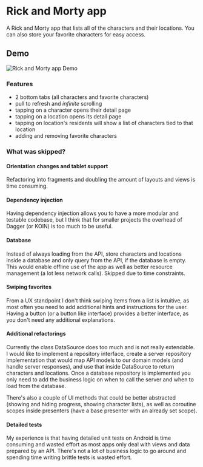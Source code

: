 # Rick and Morty app

A Rick and Morty app that lists all of the characters and their locations. You can also store your favorite characters for easy access.

## Demo

![Rick and Morty app Demo](https://media.giphy.com/media/M8RRAEE0Df8XwjUJS0/giphy.gif)



### Features

- 2 bottom tabs (all characters and favorite characters)
- pull to refresh and *infinite* scrolling
- tapping on a character opens their detail page
- tapping on a location opens its detail page
- tapping on location's residents will show a list of characters tied to that location
- adding and removing favorite characters

### What was skipped?

#### Orientation changes and tablet support

Refactoring into fragments and doubling the amount of layouts and views is time consuming.

#### Dependency injection

Having dependency injection allows you to have a more modular and testable codebase, but I think that for smaller projects the overhead of Dagger (or KOIN) is too much to be useful.

#### Database

Instead of always loading from the API, store characters and locations inside a database and only query from the API, if the database is empty. This would enable offline use of the app as well as better resource management (a lot less network calls). Skipped due to time constraints.

#### Swiping favorites

From a UX standpoint I don't think swiping items from a list is intuitive, as most often you need to add additional hints and instructions for the user. Having a button (or a button like interface) provides a better interface, as you don't need any additional explanations.

#### Additional refactorings

Currently the class DataSource does too much and is not really extendable. I would like to implement a repository interface, create a server repository implementation that would map API models to our domain models (and handle server responses), and use that inside DataSource to return characters and locations. Once a database repository is implemented you only need to add the business logic on when to call the server and when to load from the database.

There's also a couple of UI methods that could be better abstracted (showing and hiding progress, showing character lists), as well as coroutine scopes inside presenters (have a base presenter with an already set scope).

#### Detailed tests

My experience is that having detailed unit tests on Android is time consuming and wasted effort as most apps only deal with views and data prepared by an API. There's not a lot of business logic to go around and spending time writing brittle tests is wasted effort.



